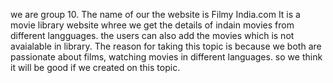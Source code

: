 we are group 10. The name of our  the website is Filmy India.com It is a movie library website whree we get the details of indain movies from different langguages. the users can also add the movies which is not avaialable in library. The reason for taking this topic is because we both are passionate about films, watching movies in different languages. so we think it will be good if we created on this topic.
